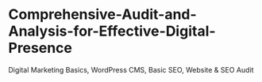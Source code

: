 # Comprehensive-Audit-and-Analysis-for-Effective-Digital-Presence
Digital Marketing Basics, WordPress CMS, Basic SEO, Website &amp; SEO Audit
